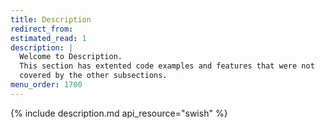 ```yaml
---
title: Description
redirect_from:
estimated_read: 1
description: |
  Welcome to Description.
  This section has extented code examples and features that were not
  covered by the other subsections.
menu_order: 1700
---
```


{% include description.md api_resource="swish" %}
